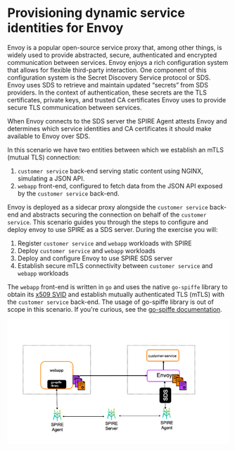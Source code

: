 # Provisioning dynamic service identities for Envoy 

Envoy is a popular open-source service proxy that, among other things, is widely used to provide abstracted, secure, authenticated and encrypted communication between services. Envoy enjoys a rich configuration system that allows for flexible third-party interaction.
One component of this configuration system is the Secret Discovery Service protocol or SDS. Envoy uses SDS to retrieve and maintain updated “secrets” from SDS providers. In the context of authentication, these secrets are the TLS certificates, private keys, and trusted CA certificates Envoy uses to provide secure TLS communication between services.

When Envoy connects to the SDS server the SPIRE Agent attests Envoy and determines which service identities and CA certificates it should make available to Envoy over SDS.

In this scenario we have two entities between which we establish an mTLS (mutual TLS) connection:
 1. `customer service` back-end serving static content using NGINX, simulating a JSON API. 
 2. `webapp` front-end, configured to fetch data from the JSON API exposed by the `customer service` back-end.
 
Envoy is deployed as a sidecar proxy alongside the `customer service` back-end and abstracts securing the connection on behalf of the `customer service`. 
This scenario guides you through the steps to configure and deploy envoy to use SPIRE as a SDS server. During the exercise you will: 
1. Register `customer service` and `webapp` workloads with SPIRE
2. Deploy `customer service` and `webapp` workloads
3. Deploy and configure Envoy to use SPIRE SDS server
4. Establish secure mTLS connectivity between `customer service` and `webapp` workloads
   
The `webapp` front-end is written in `go` and uses the native `go-spiffe` library to obtain its [x509 SVID](https://github.com/spiffe/spiffe/blob/master/standards/X509-SVID.md) and establish mutually authenticated TLS (mTLS) with the `customer service` back-end. 
The usage of go-spiffe library is out of scope in this scenario. If you're curious, see the [go-spiffe documentation](https://pkg.go.dev/github.com/spiffe/go-spiffe/v2?tab=overview).

![Scenario diagram](assets/scenario-diagram.png)
